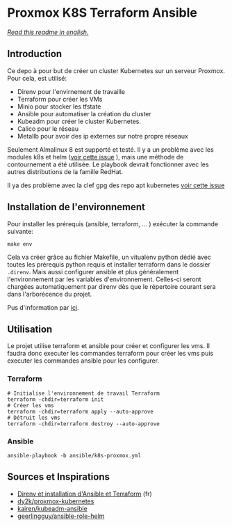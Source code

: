 # Proxmox K8S Terraform Ansible

*[Read this readme in english.](./README.md)*

## Introduction

Ce depo à pour but de créer un cluster Kubernetes sur un serveur Proxmox.
Pour cela, est utilisé:

- Direnv pour l'envirnement de travaille
- Terraform pour créer les VMs
- Minio pour stocker les tfstate
- Ansible pour automatiser la création du cluster
- Kubeadm pour créer le cluster Kubernetes.
- Calico pour le réseau
- Metallb pour avoir des ip externes sur notre propre réseaux

Seulement Almalinux 8 est supporté et testé.
Il y a un problème avec les modules k8s et helm ([voir cette issue](https://github.com/ansible-collections/kubernetes.core/issues/507) ), mais une méthode de contournement a été utilisée.
Le playbook devrait fonctionner avec les autres distributions de la famille RedHat.

Il ya des problème avec la clef gpg des repo apt kubernetes [ voir cette issue](https://github.com/kubernetes/release/issues/1982)

## Installation de l'environnement

Pour installer les prérequis (ansible, terraform, ... ) exécuter la commande suivante:

```
make env
```

Cela va créer grâce au fichier Makefile, un vitualenv python dédié avec toutes les prérequis python requis et installer terraform dans le dossier `.direnv`.
Mais aussi configurer ansible et plus généralement l'environnement par les variables d'environnement.
Celles-ci seront chargées automatiquement par direnv dès que le répertoire courant sera dans l'arborécence du projet.

Pus d'information par [ici](https://ansible-ultimate-edition.readthedocs.io/en/latest/exercises/basics/ex02-config.html).

## Utilisation

Le projet utilise terraform et ansible pour créer et configurer les vms.
Il faudra donc executer les commandes terraform pour créer les vms puis executer les commandes ansible pour les configurer.

### Terraform

```
# Initialise l'environnement de travail Terraform
terraform -chdir=terraform init
# Créer les vms
terraform -chdir=terraform apply --auto-approve
# Détruit les vms
terraform -chdir=terraform destroy --auto-approve

```

### Ansible

```
ansible-playbook -b ansible/k8s-proxmox.yml
```

## Sources et Inspirations

- [Direnv et installation d'Ansible et Terraform](https://ansible-ultimate-edition.readthedocs.io/en/latest/) (fr)
- [dy2k/proxmox-kubernetes](https://github.com/dy2k/proxmox-kubernetes)
- [kairen/kubeadm-ansible](https://github.com/kairen/kubeadm-ansible)
- [geerlingguy/ansible-role-helm](https://github.com/geerlingguy/ansible-role-helm)
